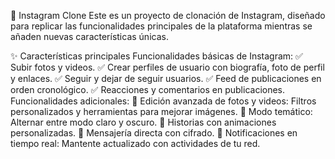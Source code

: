 📸 Instagram Clone
Este es un proyecto de clonación de Instagram, diseñado para replicar las funcionalidades principales de la plataforma mientras se añaden nuevas características únicas. 

✨ Características principales
Funcionalidades básicas de Instagram:
✅ Subir fotos y videos.
✅ Crear perfiles de usuario con biografía, foto de perfil y enlaces.
✅ Seguir y dejar de seguir usuarios.
✅ Feed de publicaciones en orden cronológico.
✅ Reacciones y comentarios en publicaciones.
Funcionalidades adicionales:
🚀 Edición avanzada de fotos y videos: Filtros personalizados y herramientas para mejorar imágenes.
🚀 Modo temático: Alternar entre modo claro y oscuro.
🚀 Historias con animaciones personalizadas.
🚀 Mensajería directa con cifrado.
🚀 Notificaciones en tiempo real: Mantente actualizado con actividades de tu red.
